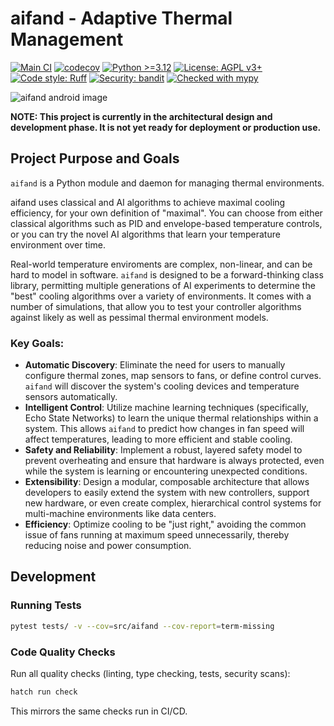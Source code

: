# aifand - Adaptive Thermal Management

[![Main CI](https://github.com/johnwbyrd/aifand/actions/workflows/main-ci.yml/badge.svg)](https://github.com/johnwbyrd/aifand/actions/workflows/main-ci.yml)
[![codecov](https://codecov.io/gh/johnwbyrd/aifand/branch/main/graph/badge.svg)](https://codecov.io/gh/johnwbyrd/aifand)
[![Python >=3.12](https://img.shields.io/badge/python->=3.12-blue.svg)](https://www.python.org/downloads/)
[![License: AGPL v3+](https://img.shields.io/badge/License-AGPL_v3+-blue.svg)](https://www.gnu.org/licenses/agpl-3.0)
[![Code style: Ruff](https://img.shields.io/endpoint?url=https://raw.githubusercontent.com/astral-sh/ruff/main/assets/badge/v2.json)](https://github.com/astral-sh/ruff)
[![Security: bandit](https://img.shields.io/badge/security-bandit-yellow.svg)](https://github.com/PyCQA/bandit)
[![Checked with mypy](https://www.mypy-lang.org/static/mypy_badge.svg)](https://mypy-lang.org/)

![aifand android image](https://github.com/user-attachments/assets/6dc35fa3-9b71-4b3e-af18-f87c91695d6d)

**NOTE: This project is currently in the architectural design and development phase. It is not yet ready for deployment or production use.**

## Project Purpose and Goals

`aifand` is a Python module and daemon for managing thermal environments.

aifand uses classical and AI algorithms to achieve maximal cooling efficiency, for your own definition of "maximal".  You can choose from either classical algorithms such as PID and envelope-based temperature controls, or you can try the novel AI algorithms that learn your temperature environment over time.

Real-world temperature enviroments are complex, non-linear, and can be hard to model in software.  `aifand` is designed to be a forward-thinking class library, permitting multiple generations of AI experiments to determine the "best" cooling algorithms over a variety of environments.  It comes with a number of simulations, that allow you to test your controller algorithms against likely as well as pessimal thermal environment models.

### Key Goals:

-   **Automatic Discovery**: Eliminate the need for users to manually configure thermal zones, map sensors to fans, or define control curves. `aifand` will discover the system's cooling devices and temperature sensors automatically.
-   **Intelligent Control**: Utilize machine learning techniques (specifically, Echo State Networks) to learn the unique thermal relationships within a system. This allows `aifand` to predict how changes in fan speed will affect temperatures, leading to more efficient and stable cooling.
-   **Safety and Reliability**: Implement a robust, layered safety model to prevent overheating and ensure that hardware is always protected, even while the system is learning or encountering unexpected conditions.
-   **Extensibility**: Design a modular, composable architecture that allows developers to easily extend the system with new controllers, support new hardware, or even create complex, hierarchical control systems for multi-machine environments like data centers.
-   **Efficiency**: Optimize cooling to be "just right," avoiding the common issue of fans running at maximum speed unnecessarily, thereby reducing noise and power consumption.

## Development

### Running Tests

```bash
pytest tests/ -v --cov=src/aifand --cov-report=term-missing
```

### Code Quality Checks

Run all quality checks (linting, type checking, tests, security scans):

```bash
hatch run check
```

This mirrors the same checks run in CI/CD.

